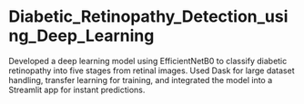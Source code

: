 # Diabetic_Retinopathy_Detection_using_Deep_Learning
Developed a deep learning model using EfficientNetB0 to classify diabetic retinopathy into five stages from retinal images. Used Dask for large dataset handling, transfer learning for training, and integrated the model into a Streamlit app for instant predictions.
